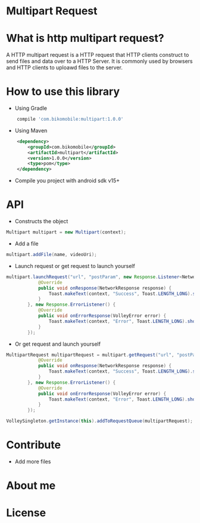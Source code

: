 Multipart Request
=======

What is http multipart request?
=======
A HTTP multipart request is a HTTP request that HTTP clients construct to send files and data over to a HTTP Server. It is commonly used by browsers and HTTP clients to uploawd files to the server.

How to use this library
=======

- Using Gradle

```groovy
	compile 'com.bikomobile:multipart:1.0.0'
```
- Using Maven

```xml
	<dependency>
		<groupId>com.bikomobile</groupId>
		<artifactId>multipart</artifactId>
		<version>1.0.0</version>
		<type>pom</type>
	</dependency>
```

- Compile you project with android sdk v15+

API
=======

- Constructs the object

```java
Multipart multipart = new Multipart(context);
```

- Add a file

```java
multipart.addFile(name, videoUri);
```

- Launch request or get request to launch yourself

```java
multipart.launchRequest("url", "postParam", new Response.Listener<NetworkResponse>() {
            @Override
            public void onResponse(NetworkResponse response) {
                Toast.makeText(context, "Success", Toast.LENGTH_LONG).show();
            }
        }, new Response.ErrorListener() {
            @Override
            public void onErrorResponse(VolleyError error) {
                Toast.makeText(context, "Error", Toast.LENGTH_LONG).show();
            }
        });
```

- Or get request and launch yourself

```java
MultipartRequest multipartRequest = multipart.getRequest("url", "postParam", new Response.Listener<NetworkResponse>() {
            @Override
            public void onResponse(NetworkResponse response) {
                Toast.makeText(context, "Success", Toast.LENGTH_LONG).show();
            }
        }, new Response.ErrorListener() {
            @Override
            public void onErrorResponse(VolleyError error) {
                Toast.makeText(context, "Error", Toast.LENGTH_LONG).show();
            }
        });

VolleySingleton.getInstance(this).addToRequestQueue(multipartRequest);
```


Contribute
=======

- Add more files

About me
=======

License
=======
